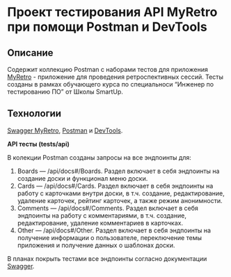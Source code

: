 # Проект тестирования API MyRetro при помощи Postman и DevTools
## Описание
Содержит коллекцию Postman c наборами тестов для приложения [MyRetro](https://myretro-stg.tochkavhoda.ru/) - приложение для проведения ретроспективных сессий.
Тесты созданы в рамках обучающего курса по специальноси “Инженер по тестированию ПО” от Школы SmartUp.

## Технологии
[Swagger MyRetro](https://myretro-stg.tochkavhoda.ru/api/docs#/),
[Postman](https://www.postman.com/)
и [DevTools](https://developer.chrome.com/docs/devtools/).

**API тесты (tests/api)**

В колекции Postman созданы запросы на все эндпоинты для:
1. Boards — /api/docs#/Boards. Раздел включает в себя эндпоинты на создание доски и функционал меню доски.
2. Cards — /api/docs#/Cards. Раздел включает в себя эндпоинты на работу с карточками внутри доски, в т.ч. создание, редактирование, удаление карточек, рейтинг карточек, а также режим анонимности.
3. Comments — /api/docs#/Comments. Раздел включает в себя эндпоинты на работу с комментариями, в т.ч. создание, редактирование, удаление комментариев в карточках.
4. Other — /api/docs#/Other. Раздел включает в себя эндпоинты на получение информации о пользователе, переключение темы приложения и получение данных о шаблонах доски.

В планах покрыть тестами все эндпоинты согласно документации [Swagger](https://myretro-stg.tochkavhoda.ru/api/docs).

